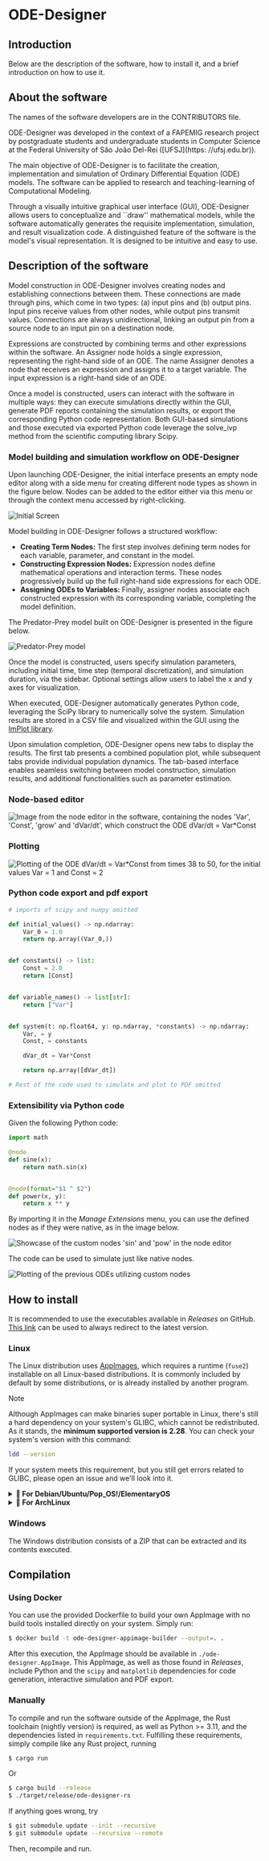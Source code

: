 # ODE-Designer

## Introduction

Below are the description of the software, how to install it, and a brief introduction on how to use it.

## About the software

The names of the software developers are in the CONTRIBUTORS file.

ODE-Designer was developed in the context of a FAPEMIG research project by postgraduate students and undergraduate students in Computer Science at the Federal University of São João Del-Rei ([UFSJ](https: //ufsj.edu.br)).

The main objective of ODE-Designer is to facilitate the creation, implementation and simulation of Ordinary Differential Equation (ODE) models. The software can be applied to research and teaching-learning of Computational Modeling.

Through a visually intuitive graphical user interface (GUI), ODE-Designer allows users to conceptualize and ``draw'' mathematical models, while the software automatically generates the requisite implementation, simulation, and result visualization code. A distinguished feature of the software is the model's visual representation. It is designed to be intuitive and easy to use.

## Description of the software

Model construction in ODE-Designer involves creating nodes and establishing connections between them. These connections are made through pins, which come in two types: (a) input pins and (b) output pins. Input pins receive values from other nodes, while output pins transmit values. Connections are always unidirectional, linking an output pin from a source node to an input pin on a destination node.

Expressions are constructed by combining terms and other expressions within the software. An Assigner node holds a single expression, representing the right-hand side of an ODE. The name Assigner denotes a node that receives an expression and assigns it to a target variable. The input expression is a right-hand side of an ODE. 

Once a model is constructed, users can interact with the software in multiple ways: they can execute simulations directly within the GUI, generate PDF reports containing the simulation results, or export the corresponding Python code representation. Both GUI-based simulations and those executed via exported Python code leverage the solve\_ivp method from the scientific computing library Scipy.

### Model building and simulation workflow on ODE-Designer

Upon launching ODE-Designer, the initial interface presents an empty node editor along with a side menu for creating different node types as shown in the figure below. Nodes can be added to the editor either via this menu or through the context menu accessed by right-clicking.

![Initial Screen](readme/initial_screen.jpg)

Model building in ODE-Designer follows a structured workflow:

<ul>
  <li><strong>Creating Term Nodes:</strong> The first step involves defining term nodes for each variable, parameter, and constant in the model.</li>
  <li><strong>Constructing Expression Nodes:</strong> Expression nodes define mathematical operations and interaction terms. These nodes progressively build up the full right-hand side expressions for each ODE. </li>
  <li><strong>Assigning ODEs to Variables:</strong> Finally, assigner nodes associate each constructed expression with its corresponding variable, completing the model definition.</li>
</ul> 

The Predator-Prey model built on ODE-Designer is presented in the figure below. 

![Predator-Prey model](readme/predator_prey.jpg)

Once the model is constructed, users specify simulation parameters, including initial time, time step (temporal discretization), and simulation duration, via the sidebar. Optional settings allow users to label the x and y axes for visualization.

When executed, ODE-Designer automatically generates Python code, leveraging the SciPy library to numerically solve the system. Simulation results are stored in a CSV file and visualized within the GUI using the [ImPlot library](https://github.com/epezent/implot).  

Upon simulation completion, ODE-Designer opens new tabs to display the results. The first tab presents a combined population plot, while subsequent tabs provide individual population dynamics. The tab-based interface enables seamless switching between model construction, simulation results, and additional functionalities such as parameter estimation. 

### Node-based editor

![Image from the node editor in the software, containing the nodes 'Var', 'Const', 'grow' and 'dVar/dt', which construct the ODE dVar/dt = Var*Const](readme/demo-nodes.png)

### Plotting

![Plotting of the ODE dVar/dt = Var*Const from times 38 to 50, for the initial values Var = 1 and Const = 2](readme/demo-simulation.png)

### Python code export and pdf export

```py
# imports of scipy and numpy omitted

def initial_values() -> np.ndarray:
    Var_0 = 1.0
    return np.array((Var_0,))


def constants() -> list:
    Const = 2.0
    return [Const]


def variable_names() -> list[str]:
    return ["Var"]


def system(t: np.float64, y: np.ndarray, *constants) -> np.ndarray:
    Var, = y
    Const, = constants

    dVar_dt = Var*Const

    return np.array([dVar_dt])

# Rest of the code used to simulate and plot to PDF omitted
```

### Extensibility via Python code

Given the following Python code:

```py
import math

@node
def sine(x):
    return math.sin(x)


@node(format="$1 ^ $2")
def power(x, y):
    return x ** y
```

By importing it in the *Manage Extensions* menu, you can use the defined nodes as if they were native, as in the image below.

![Showcase of the custom nodes 'sin' and 'pow' in the node editor](readme/demo-with-extensions-nodes.png)

The code can be used to simulate just like native nodes.

![Plotting of the previous ODEs utilizing custom nodes](readme/demo-with-extensions-simulation.png)

## How to install

It is recommended to use the executables available in *Releases* on GitHub. [This link](https://github.com/ufsj-dcomp/ode-designer-rs/releases/latest) can be used to always redirect to the latest version.

### Linux

The Linux distribution uses [AppImages](https://appimage.org/), which requires a runtime (`fuse2`) installable on all Linux-based distributions. It is commonly included by default by some distributions, or is already installed by another program.

> [!NOTE]
> Although AppImages can make binaries super portable in Linux, there's still a
> hard dependency on your system's GLIBC, which cannot be redistributed. As it
> stands, the **minimum supported version is 2.28**. You can check your system's
> version with this command:
> ```sh
> ldd --version
> ```
>
> If your system meets this requirement, but you still get errors related to
> GLIBC, please open an issue and we'll look into it.

<details>
<summary><b>🐧 For Debian/Ubuntu/Pop_OS!/ElementaryOS</b></summary>

```sh
$ sudo apt install libfuse2
```

</details>

<details>
<summary><b>🐧 For ArchLinux</b></summary>

```sh
$ sudo pacman -S fuse2
```

</details>

### Windows

The Windows distribution consists of a ZIP that can be extracted and its contents executed.

## Compilation

### Using Docker

You can use the provided Dockerfile to build your own AppImage with no build tools installed directly on your system. Simply run:

```sh
$ docker build -t ode-designer-appimage-builder --output=. .
```

After this execution, the AppImage should be available in `./ode-designer.AppImage`. This AppImage, as well as those found in *Releases*, include Python and the `scipy` and `matplotlib` dependencies for code generation, interactive simulation and PDF export.

### Manually

To compile and run the software outside of the AppImage, the Rust toolchain (nightly version) is required, as well as Python >= 3.11, and the dependencies listed in `requirements.txt`. Fulfilling these requirements, simply compile like any Rust project, running

```sh
$ cargo run
```

Or

```sh
$ cargo build --release
$ ./target/release/ode-designer-rs
```

If anything goes wrong, try

```sh
$ git submodule update --init --recursive
$ git submodule update --recursive --remote
```

Then, recompile and run.
